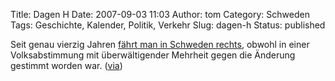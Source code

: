 Title: Dagen H
Date: 2007-09-03 11:03
Author: tom
Category: Schweden
Tags: Geschichte, Kalender, Politik, Verkehr
Slug: dagen-h
Status: published

Seit genau vierzig Jahren [fährt man in Schweden
rechts](http://de.wikipedia.org/wiki/Dagen_H), obwohl in einer
Volksabstimmung mit überwältigender Mehrheit gegen die Änderung gestimmt
worden war.
([via](http://www.tjockis.de/2007/09/03/40-jahre-rechtsverkehrumstellung/))

